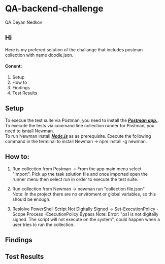 # QA-backend-challenge
QA Deyan Nedkov

## Hi
Here is my prefered solution of the challange that includes postman collection with name doodle.json.

#### Conent:

1. Setup
2. How to
3. Findings
4. Test Results

## Setup
To execue the test suite via Postman, you need to install the ***[Postman app.](https://www.postman.com/downloads/)***.</br>
To execute the tests via command line collection runner for Postman, you need to isntall Newman. </br> 
To run Newman install ***[Node.js](https://nodejs.org/en/download/)*** as as prerequisite.
Execute the following command in the terminal to install Newman -> npm install -g newman.


## How to:
1. Run collection from Postman -> From the app main menu select "Import". Pick up the task solution file and once imported open the runner menu then select run in order to execute the test suite.

2. Run collection from Newman -> newman run "collection file.json" </br>
Note: In the project there are no enviroment or global variables, so this should be enough.

3. Reslolve PowerShell Script Not Digitally Signed -> Set-ExecutionPolicy -Scope Process -ExecutionPolicy Bypass
Note: Error: "ps1 is not digitally signed. The script will not execute on the system", could happen when a user tries to run the collection.



## Findings

## Test Results
